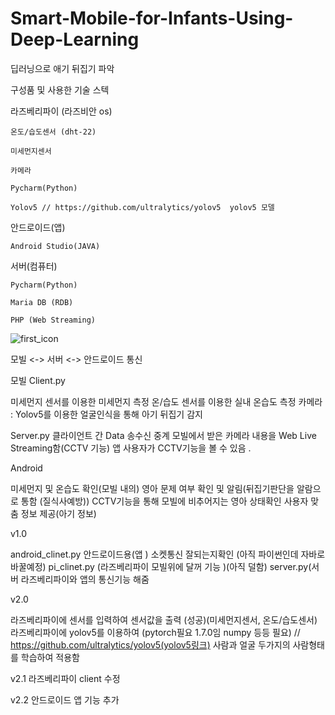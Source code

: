 # Smart-Mobile-for-Infants-Using-Deep-Learning
딥러닝으로 애기 뒤집기 파악 


구성품 및 사용한 기술 스텍

  라즈베리파이 (라즈비안 os)
  
    온도/습도센서 (dht-22)
    
    미세먼지센서
    
    카메라 
    
    Pycharm(Python)
    
    Yolov5 // https://github.com/ultralytics/yolov5  yolov5 모델
    
  안드로이드(앱)
  
    Android Studio(JAVA)
    
  서버(컴퓨터) 
  
    Pycharm(Python)
    
    Maria DB (RDB)
    
    PHP (Web Streaming)
    
  
![first_icon](https://user-images.githubusercontent.com/68945145/116649473-47e2f700-a9ba-11eb-94b0-ddfc351e02aa.png)



모빌 <-> 서버 <-> 안드로이드 통신 

모빌 Client.py

미세먼지 센서를 이용한 미세먼지 측정
온/습도 센서를 이용한 실내 온습도 측정
카메라 : Yolov5를 이용한 얼굴인식을 통해 아기 뒤집기 감지

Server.py
클라이언트 간 Data 송수신 중계
모빌에서 받은 카메라 내용을 Web Live Streaming함(CCTV 기능) 앱 사용자가 CCTV기능을 볼 수 있음 . 

Android

미세먼지 및 온습도 확인(모빌 내의)
영아 문제 여부 확인 및 알림(뒤집기판단을 알람으로 통함 (질식사예방))
CCTV기능을 통해 모빌에 비추어지는 영아 상태확인
사용자 맞춤 정보 제공(아기 정보)





v1.0

android_clinet.py 안드로이드용(앱 ) 소켓통신 잘되는지확인 (아직 파이썬인데 자바로 바꿀예정)
pi_clinet.py (라즈베리파이 모빌위에 달꺼 기능 )(아직 덜함)
server.py(서버  라즈베리파이와 앱의 통신기능 해줌

v2.0

라즈베리파이에 센서를 입력하여 센서값을 출력 (성공)(미세먼지센서, 온도/습도센서)
라즈베리파이에 yolov5를 이용하여 (pytorch필요 1.7.0임 numpy 등등 필요) // https://github.com/ultralytics/yolov5(yolov5링크)
사람과 얼굴 두가지의 사람형태를 학습하여 적용함

v2.1
라즈베리파이 client 수정

v2.2 
안드로이드 앱 기능 추가 

